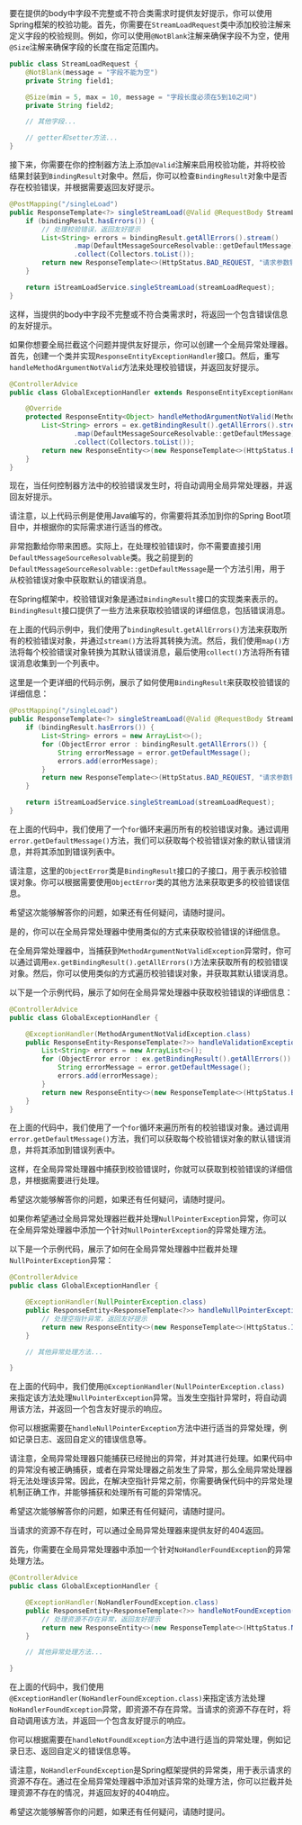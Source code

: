要在提供的body中字段不完整或不符合类需求时提供友好提示，你可以使用Spring框架的校验功能。首先，你需要在`StreamLoadRequest`类中添加校验注解来定义字段的校验规则。例如，你可以使用`@NotBlank`注解来确保字段不为空，使用`@Size`注解来确保字段的长度在指定范围内。

```java
public class StreamLoadRequest {
    @NotBlank(message = "字段不能为空")
    private String field1;

    @Size(min = 5, max = 10, message = "字段长度必须在5到10之间")
    private String field2;

    // 其他字段...

    // getter和setter方法...
}
```

接下来，你需要在你的控制器方法上添加`@Valid`注解来启用校验功能，并将校验结果封装到`BindingResult`对象中。然后，你可以检查`BindingResult`对象中是否存在校验错误，并根据需要返回友好提示。

```java
@PostMapping("/singleLoad")
public ResponseTemplate<?> singleStreamLoad(@Valid @RequestBody StreamLoadRequest streamLoadRequest, BindingResult bindingResult) {
    if (bindingResult.hasErrors()) {
        // 处理校验错误，返回友好提示
        List<String> errors = bindingResult.getAllErrors().stream()
                .map(DefaultMessageSourceResolvable::getDefaultMessage)
                .collect(Collectors.toList());
        return new ResponseTemplate<>(HttpStatus.BAD_REQUEST, "请求参数错误", errors);
    }

    return iStreamLoadService.singleStreamLoad(streamLoadRequest);
}
```

这样，当提供的body中字段不完整或不符合类需求时，将返回一个包含错误信息的友好提示。

如果你想要全局拦截这个问题并提供友好提示，你可以创建一个全局异常处理器。首先，创建一个类并实现`ResponseEntityExceptionHandler`接口。然后，重写`handleMethodArgumentNotValid`方法来处理校验错误，并返回友好提示。

```java
@ControllerAdvice
public class GlobalExceptionHandler extends ResponseEntityExceptionHandler {

    @Override
    protected ResponseEntity<Object> handleMethodArgumentNotValid(MethodArgumentNotValidException ex, HttpHeaders headers, HttpStatus status, WebRequest request) {
        List<String> errors = ex.getBindingResult().getAllErrors().stream()
                .map(DefaultMessageSourceResolvable::getDefaultMessage)
                .collect(Collectors.toList());
        return new ResponseEntity<>(new ResponseTemplate<>(HttpStatus.BAD_REQUEST, "请求参数错误", errors), HttpStatus.BAD_REQUEST);
    }
}
```

现在，当任何控制器方法中的校验错误发生时，将自动调用全局异常处理器，并返回友好提示。

请注意，以上代码示例是使用Java编写的，你需要将其添加到你的Spring Boot项目中，并根据你的实际需求进行适当的修改。


非常抱歉给你带来困惑。实际上，在处理校验错误时，你不需要直接引用`DefaultMessageSourceResolvable`类。我之前提到的`DefaultMessageSourceResolvable::getDefaultMessage`是一个方法引用，用于从校验错误对象中获取默认的错误消息。

在Spring框架中，校验错误对象是通过`BindingResult`接口的实现类来表示的。`BindingResult`接口提供了一些方法来获取校验错误的详细信息，包括错误消息。

在上面的代码示例中，我们使用了`bindingResult.getAllErrors()`方法来获取所有的校验错误对象，并通过`stream()`方法将其转换为流。然后，我们使用`map()`方法将每个校验错误对象转换为其默认错误消息，最后使用`collect()`方法将所有错误消息收集到一个列表中。

这里是一个更详细的代码示例，展示了如何使用`BindingResult`来获取校验错误的详细信息：

```java
@PostMapping("/singleLoad")
public ResponseTemplate<?> singleStreamLoad(@Valid @RequestBody StreamLoadRequest streamLoadRequest, BindingResult bindingResult) {
    if (bindingResult.hasErrors()) {
        List<String> errors = new ArrayList<>();
        for (ObjectError error : bindingResult.getAllErrors()) {
            String errorMessage = error.getDefaultMessage();
            errors.add(errorMessage);
        }
        return new ResponseTemplate<>(HttpStatus.BAD_REQUEST, "请求参数错误", errors);
    }

    return iStreamLoadService.singleStreamLoad(streamLoadRequest);
}
```

在上面的代码中，我们使用了一个`for`循环来遍历所有的校验错误对象。通过调用`error.getDefaultMessage()`方法，我们可以获取每个校验错误对象的默认错误消息，并将其添加到错误列表中。

请注意，这里的`ObjectError`类是`BindingResult`接口的子接口，用于表示校验错误对象。你可以根据需要使用`ObjectError`类的其他方法来获取更多的校验错误信息。

希望这次能够解答你的问题，如果还有任何疑问，请随时提问。


是的，你可以在全局异常处理器中使用类似的方式来获取校验错误的详细信息。

在全局异常处理器中，当捕获到`MethodArgumentNotValidException`异常时，你可以通过调用`ex.getBindingResult().getAllErrors()`方法来获取所有的校验错误对象。然后，你可以使用类似的方式遍历校验错误对象，并获取其默认错误消息。

以下是一个示例代码，展示了如何在全局异常处理器中获取校验错误的详细信息：

```java
@ControllerAdvice
public class GlobalExceptionHandler {

    @ExceptionHandler(MethodArgumentNotValidException.class)
    public ResponseEntity<ResponseTemplate<?>> handleValidationException(MethodArgumentNotValidException ex) {
        List<String> errors = new ArrayList<>();
        for (ObjectError error : ex.getBindingResult().getAllErrors()) {
            String errorMessage = error.getDefaultMessage();
            errors.add(errorMessage);
        }
        return new ResponseEntity<>(new ResponseTemplate<>(HttpStatus.BAD_REQUEST, "请求参数错误", errors), HttpStatus.BAD_REQUEST);
    }
}
```

在上面的代码中，我们使用了一个`for`循环来遍历所有的校验错误对象。通过调用`error.getDefaultMessage()`方法，我们可以获取每个校验错误对象的默认错误消息，并将其添加到错误列表中。

这样，在全局异常处理器中捕获到校验错误时，你就可以获取到校验错误的详细信息，并根据需要进行处理。

希望这次能够解答你的问题，如果还有任何疑问，请随时提问。


如果你希望通过全局异常处理器拦截并处理`NullPointerException`异常，你可以在全局异常处理器中添加一个针对`NullPointerException`的异常处理方法。

以下是一个示例代码，展示了如何在全局异常处理器中拦截并处理`NullPointerException`异常：

```java
@ControllerAdvice
public class GlobalExceptionHandler {

    @ExceptionHandler(NullPointerException.class)
    public ResponseEntity<ResponseTemplate<?>> handleNullPointerException(NullPointerException ex) {
        // 处理空指针异常，返回友好提示
        return new ResponseEntity<>(new ResponseTemplate<>(HttpStatus.INTERNAL_SERVER_ERROR, "空指针异常"), HttpStatus.INTERNAL_SERVER_ERROR);
    }

    // 其他异常处理方法...

}
```

在上面的代码中，我们使用`@ExceptionHandler(NullPointerException.class)`来指定该方法处理`NullPointerException`异常。当发生空指针异常时，将自动调用该方法，并返回一个包含友好提示的响应。

你可以根据需要在`handleNullPointerException`方法中进行适当的异常处理，例如记录日志、返回自定义的错误信息等。

请注意，全局异常处理器只能捕获已经抛出的异常，并对其进行处理。如果代码中的异常没有被正确捕获，或者在异常处理器之前发生了异常，那么全局异常处理器将无法处理该异常。因此，在解决空指针异常之前，你需要确保代码中的异常处理机制正确工作，并能够捕获和处理所有可能的异常情况。

希望这次能够解答你的问题，如果还有任何疑问，请随时提问。


当请求的资源不存在时，可以通过全局异常处理器来提供友好的404返回。

首先，你需要在全局异常处理器中添加一个针对`NoHandlerFoundException`的异常处理方法。

```java
@ControllerAdvice
public class GlobalExceptionHandler {

    @ExceptionHandler(NoHandlerFoundException.class)
    public ResponseEntity<ResponseTemplate<?>> handleNotFoundException(NoHandlerFoundException ex) {
        // 处理资源不存在异常，返回友好提示
        return new ResponseEntity<>(new ResponseTemplate<>(HttpStatus.NOT_FOUND, "请求的资源不存在"), HttpStatus.NOT_FOUND);
    }

    // 其他异常处理方法...

}
```

在上面的代码中，我们使用`@ExceptionHandler(NoHandlerFoundException.class)`来指定该方法处理`NoHandlerFoundException`异常，即资源不存在异常。当请求的资源不存在时，将自动调用该方法，并返回一个包含友好提示的响应。

你可以根据需要在`handleNotFoundException`方法中进行适当的异常处理，例如记录日志、返回自定义的错误信息等。

请注意，`NoHandlerFoundException`是Spring框架提供的异常类，用于表示请求的资源不存在。通过在全局异常处理器中添加对该异常的处理方法，你可以拦截并处理资源不存在的情况，并返回友好的404响应。

希望这次能够解答你的问题，如果还有任何疑问，请随时提问。